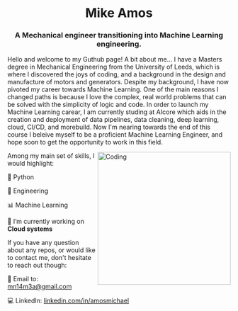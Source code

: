 <!-- 
[![MasterHead](https://user-images.githubusercontent.com/105168503/175774014-e7e33113-41a4-4d29-b506-7121fc4e9334.gif)](https://github.com/amosmike)
<img align="right" src="[https://user-images.githubusercontent.com/105168503/175774014-e7e33113-41a4-4d29-b506-7121fc4e9334.gif]" alt="" width="400"  />
-->
<h1 align="center">Mike Amos</h1>
<h3 align="center">A Mechanical engineer transitioning into Machine Learning engineering.</h3>


<!--
**amosmike/amosmike** is a ✨ _special_ ✨ repository because its `README.md` (this file) appears on your GitHub profile.

Here are some ideas to get you started:

- 🔭 I’m currently working on ...
- 🌱 I’m currently learning ...
- 👯 I’m looking to collaborate on ...
- 🤔 I’m looking for help with ...
- 💬 Ask me about ...
- 📫 How to reach me: ...
- 😄 Pronouns: ...
- ⚡ Fun fact: ...
-->

Hello and welcome to my Guthub page! A bit about me... I have a Masters degree in Mechanical Engineering from the University of Leeds, which is where I discovered the joys of coding, and a background in the design and manufacture of motors and generators. Despite my background, I have now pivoted my career towards Machine Learning. One of the main reasons I changed paths is because I love the complex, real world problems that can be solved with the simplicity of logic and code. In order to launch my Machine Learning carear, I am currently studing at AIcore which aids in the creation and deployment of data pipelines, data cleaning, deep learning, cloud, CI/CD, and morebuild. Now I'm nearing towards the end of this course I beleive myself to be a proficient Machine Learning Engineer, and hope soon to get the opportunity to work in this field.


<img align="right" src="https://user-images.githubusercontent.com/105168503/175774014-e7e33113-41a4-4d29-b506-7121fc4e9334.gif" alt="Coding" width="300"  />

Among my main set of skills, I would highlight:

🐍 Python 

🔧 Engineering 

📊 Machine Learning 

<!--🤖 Deep Learning (Tensorflow and Pytorch)--> 
🔭 I’m currently working on **Cloud systems**

If you have any question about any repos, or would like to contact me, don't hesitate to reach out though:

📨 Email to: mn14m3a@gmail.com

💻 LinkedIn: [linkedin.com/in/amosmichael](https://www.linkedin.com/in/amos-michael/)
